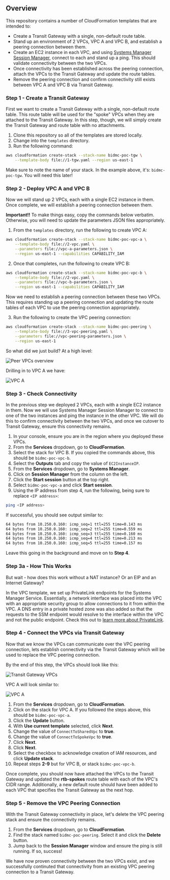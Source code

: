 ## Overview

This repository contains a number of CloudFormation templates that are intended to:

* Create a Transit Gateway with a single, non-default route table.
* Stand up an environment of 2 VPCs, VPC A and VPC B, and establish a peering connection between them.
* Create an EC2 instance in each VPC, and using [Systems Manager Session Manager](https://docs.aws.amazon.com/systems-manager/latest/userguide/session-manager.html), connect to each and stand up a ping. This should validate connectivity between the two VPCs.
* Once connectivity has been established across the peering connection, attach the VPCs to the Transit Gateway and update the route tables.
* Remove the peering connection and confirm connectivity still exists between VPC A and VPC B via Transit Gateway.

### Step 1 - Create a Transit Gateway

First we want to create a Transit Gateway with a single, non-default route table. This route table will
be used for the "spoke" VPCs when they are attached to the Transit Gateway. In this step, though,
we will simply create the Transit Gateway and route table with no attachments.

1. Clone this repository so all of the templates are stored locally.
2. Change into the `templates` directory.
3. Run the following command:

```bash
aws cloudformation create-stack --stack-name bidmc-poc-tgw \
    --template-body file://1-tgw.yaml --region us-east-1
```

Make sure to note the name of your stack. In the example above, it's: `bidmc-poc-tgw`. You will need this later!

### Step 2 - Deploy VPC A and VPC B

Now we will stand up 2 VPCs, each with a single EC2 instance in them. Once complete, we will establish a peering
connection between them.

**Important!!** To make things easy, copy the commands below verbatim. Otherwise,
you will need to update the parameters JSON files appropriately.

1. From the `templates` directory, run the following to create VPC A:

```bash
aws cloudformation create-stack --stack-name bidmc-poc-vpc-a \
    --template-body file://2-vpc.yaml \
    --parameters file://vpc-a-parameters.json \
    --region us-east-1 --capabilities CAPABILITY_IAM
```
2. Once that completes, run the following to create VPC B:

```bash
aws cloudformation create-stack --stack-name bidmc-poc-vpc-b \
    --template-body file://2-vpc.yaml \
    --parameters file://vpc-b-parameters.json \
    --region us-east-1 --capabilities CAPABILITY_IAM
```

Now we need to establish a peering connection between these two VPCs. This requires 
standing up a peering connection and updating the route tables of each VPC to use
the peering connection appropriately. 

3. Run the following to create the VPC peering connection:

```bash
aws cloudformation create-stack --stack-name bidmc-poc-peering \
    --template-body file://3-vpc-peering.yaml \
    --parameters file://vpc-peering-parameters.json \
    --region us-east-1
```

So what did we just build? At a high level:

![Peer VPCs overview](images/peered-vpc.png)

Drilling in to VPC A we have:

![VPC A](images/peered-vpc-detail.png)

### Step 3 - Check Connectivity

In the previous step we deployed 2 VPCs, each with a single EC2 instance in them.
Now we will use Systems Manager Session Manager to connect to one of the two instances
and ping the instance in the other VPC. We will do this to confirm connectivity
between the two VPCs, and once we cutover to Transit Gateway, ensure this connectivity
remains.

1. In your console, ensure you are in the region where you deployed these VPCs.
2. From the **Services** dropdown, go to **CloudFormation**.
3. Select the stack for VPC B. If you copied the commands above, this should be `bidmc-poc-vpc-b`.
4. Select the **Outputs** tab and copy the value of `EC2InstanceIP`. 
5. From the **Services** dropdown, go to **Systems Manager**.
6. Click on **Session Manager** from the column on the left.
7. Click the **Start session** button at the top right.
8. Select `bidmc-poc-vpc-a` and click **Start session**.
9. Using the IP address from step 4, run the following, being sure to replace `<IP address>`:

```bash
ping <IP address>
```
If successful, you should see output similar to:

```bash
64 bytes from 10.250.0.160: icmp_seq=1 ttl=255 time=0.143 ms
64 bytes from 10.250.0.160: icmp_seq=2 ttl=255 time=0.559 ms
64 bytes from 10.250.0.160: icmp_seq=3 ttl=255 time=0.160 ms
64 bytes from 10.250.0.160: icmp_seq=4 ttl=255 time=0.213 ms
64 bytes from 10.250.0.160: icmp_seq=5 ttl=255 time=0.157 ms
```

Leave this going in the background and move on to **Step 4**.

### Step 3a - How This Works

But wait - how does this work without a NAT instance? Or an EIP and an Internet Gateway?

In the VPC template, we set up PrivateLink endpoints for the Systems Manager Service.
Essentially, a network interface was placed into the VPC with an appropriate security group
to allow connections to it from within the VPC. A DNS entry in a private hosted zone
was also added so that the requests to the SSM endpoint would resolve to the interface
within the VPC and not the public endpoint. Check this out to [learn more about PrivateLink](https://aws.amazon.com/privatelink/).

### Step 4 - Connect the VPCs via Transit Gateway

Now that we know the VPCs can communicate over the VPC peering connection, lets
establish connectivity via the Transit Gateway which will be used to replace the
VPC peering connection. 

By the end of this step, the VPCs should look like this:

![Transit Gateway VPCs](images/tgw-vpc.png)

VPC A will look similar to:

![VPC A](images/tgw-vpc-detail.png)

1. From the **Services** dropdown, go to **CloudFormation**.
2. Click on the stack for VPC A. If you followed the steps above, this should be `bidmc-poc-vpc-a`.
3. Click the **Update** button.
4. With **Use current template** selected, click **Next**.
5. Change the value of `ConnectToSharedVpc` to **true**.
6. Change the value of `ConnectToSpokeVpc` to **true**.
7. Click **Next**.
8. Click **Next**.
9. Select the checkbox to acknowledge creation of IAM resources, and click **Update stack**.
10. Repeat steps **2-9** but for VPC B, or stack `bidmc-poc-vpc-b`.

Once complete, you should now have attached the VPCs to the Transit Gateway and
updated the **rtb-spokes** route table with each of the VPC's CIDR range. Additionally,
a new default route should have been added to each VPC that specifies the Transit
Gateway as the next hop.

### Step 5 - Remove the VPC Peering Connection

With the Transit Gateway connectivity in place, let's delete the VPC peering stack
and ensure the connectivity remains.

1. From the **Services** dropdown, go to **CloudFormation**.
2. Find the stack named `bidmc-poc-peering`. Select it and click the **Delete** button.
3. Jump back to the **Session Manager** window and ensure the ping is still running. If so, success!

We have now proven connectivity between the two VPCs exist, and we successfully 
continuted that connectivity from an existing VPC peering connection to a Transit
Gateway.